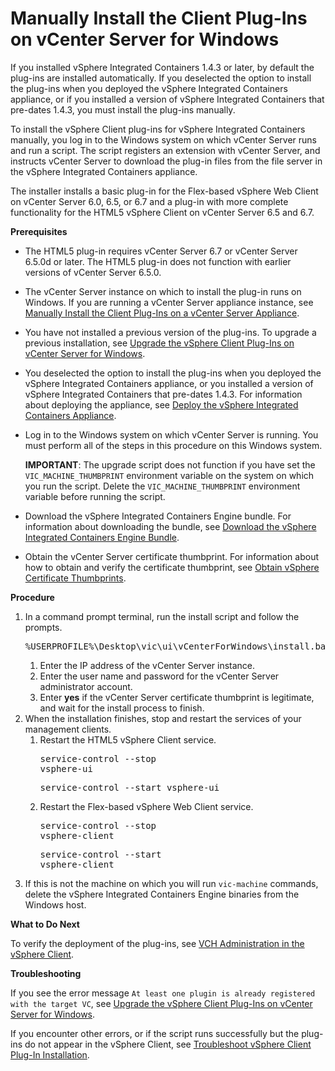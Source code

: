 # Manually Install the Client Plug-Ins on vCenter Server for Windows #

If you installed vSphere Integrated Containers 1.4.3 or later, by default the plug-ins are installed automatically. If you deselected the option to install the plug-ins when you deployed the vSphere Integrated Containers appliance, or if you installed a version of vSphere Integrated Containers that pre-dates 1.4.3, you must install the plug-ins manually.

To install the vSphere Client plug-ins for vSphere Integrated Containers manually, you log in to the Windows system on which vCenter Server runs and run a script. The script registers an extension with vCenter Server, and instructs vCenter Server to download the plug-in files from the file server in the vSphere Integrated Containers appliance.

The installer installs a basic plug-in for the Flex-based vSphere Web Client on vCenter Server 6.0, 6.5, or 6.7 and a plug-in with more complete functionality for the HTML5 vSphere Client on vCenter Server 6.5 and 6.7.

**Prerequisites**

- The HTML5 plug-in requires vCenter Server 6.7 or vCenter Server 6.5.0d or later. The HTML5 plug-in does not function with earlier versions of vCenter Server 6.5.0.
- The vCenter Server instance on which to install the plug-in runs on Windows. If you are running a vCenter Server appliance instance, see [Manually Install the Client Plug-Ins on a vCenter Server Appliance](plugins_vcsa.md).
- You have not installed a previous version of the plug-ins. To upgrade a previous installation, see [Upgrade the vSphere Client Plug-Ins on vCenter Server for Windows](upgrade_h5_plugin_windows.md).
- You deselected the option to install the plug-ins when you deployed the vSphere Integrated Containers appliance, or you installed a version of vSphere Integrated Containers that pre-dates 1.4.3. For information about deploying the appliance, see [Deploy the vSphere Integrated Containers Appliance](deploy_vic_appliance.md).
- Log in to the Windows system on which vCenter Server is running. You must perform all of the steps in this procedure on this Windows system.

    **IMPORTANT**: The upgrade script does not function if you have set the `VIC_MACHINE_THUMBPRINT` environment variable on the system on which you run the script. Delete the `VIC_MACHINE_THUMBPRINT` environment variable before running the script.
- Download the vSphere Integrated Containers Engine bundle. For information about downloading the bundle, see [Download the vSphere Integrated Containers Engine Bundle](vic_engine_bundle.md).
- Obtain the vCenter Server certificate thumbprint. For information about how to obtain and verify the certificate thumbprint, see [Obtain vSphere Certificate Thumbprints](obtain_thumbprint.md).

**Procedure**

1. In a command prompt terminal, run the install script and follow the prompts.<pre>%USERPROFILE%\Desktop\vic\ui\vCenterForWindows\install.bat</pre>
	1. Enter the IP address of the vCenter Server instance.
	2. Enter the user name and password for the vCenter Server administrator account.
	3. Enter **yes** if the vCenter Server certificate thumbprint is legitimate, and wait for the install process to finish. 
2. When the installation finishes, stop and restart the services of your management clients.
	1. Restart the HTML5 vSphere Client service.<pre>service-control --stop vsphere-ui</pre><pre>service-control --start vsphere-ui</pre>
	2. Restart the Flex-based vSphere Web Client service.<pre>service-control --stop vsphere-client</pre><pre>service-control --start vsphere-client</pre>
3. If this is not the machine on which you will run `vic-machine` commands, delete the vSphere Integrated Containers Engine binaries from the Windows host.

**What to Do Next**

To verify the deployment of the plug-ins, see [VCH Administration in the vSphere Client](vch_admin_client.md).

**Troubleshooting**

If you see the error message `At least one plugin is already registered with the target VC`, see [Upgrade the vSphere Client Plug-Ins on vCenter Server for Windows](upgrade_h5_plugin_windows.md).

If you encounter other errors, or if the script runs successfully but the plug-ins do not appear in the vSphere Client, see [Troubleshoot vSphere Client Plug-In Installation](ts_install_plugins.md).
